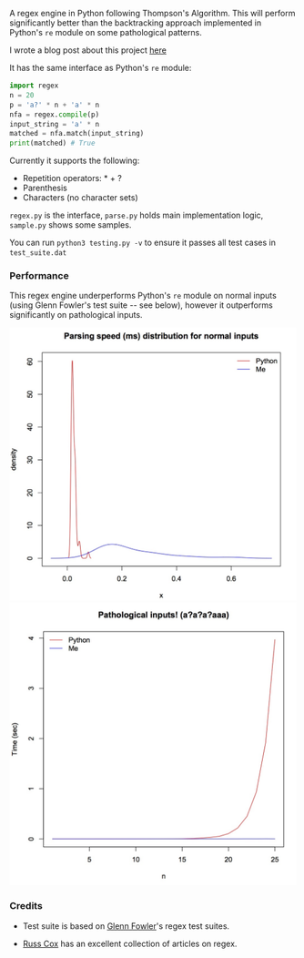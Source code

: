 A regex engine in Python following Thompson's Algorithm. This will perform significantly better than the backtracking approach implemented in Python's `re` module on some pathological patterns. 

I wrote a blog post about this project [here](http://xysun.github.io/posts/regex-parsing-thompsons-algorithm.html)

It has the same interface as Python's `re` module:

```python
import regex
n = 20
p = 'a?' * n + 'a' * n
nfa = regex.compile(p)
input_string = 'a' * n
matched = nfa.match(input_string)
print(matched) # True
```

Currently it supports the following:

* Repetition operators: \* \+ ? 
* Parenthesis
* Characters (no character sets)

`regex.py` is the interface, `parse.py` holds main implementation logic, `sample.py` shows some samples. 

You can run `python3 testing.py -v` to ensure it passes all test cases in `test_suite.dat`

### Performance

This regex engine underperforms Python's `re` module on normal inputs (using Glenn Fowler's test suite -- see below), however it outperforms significantly on pathological inputs. 

![normal](plot_normal.jpg?raw=true)
![pathological](plot_path.jpg?raw=true)

### Credits

* Test suite is based on [Glenn Fowler](http://www2.research.att.com/~gsf/testregex/)'s regex test suites.

* [Russ Cox](http://swtch.com/~rsc/regexp/) has an excellent collection of articles on regex.
